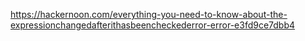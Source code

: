 https://hackernoon.com/everything-you-need-to-know-about-the-expressionchangedafterithasbeencheckederror-error-e3fd9ce7dbb4
